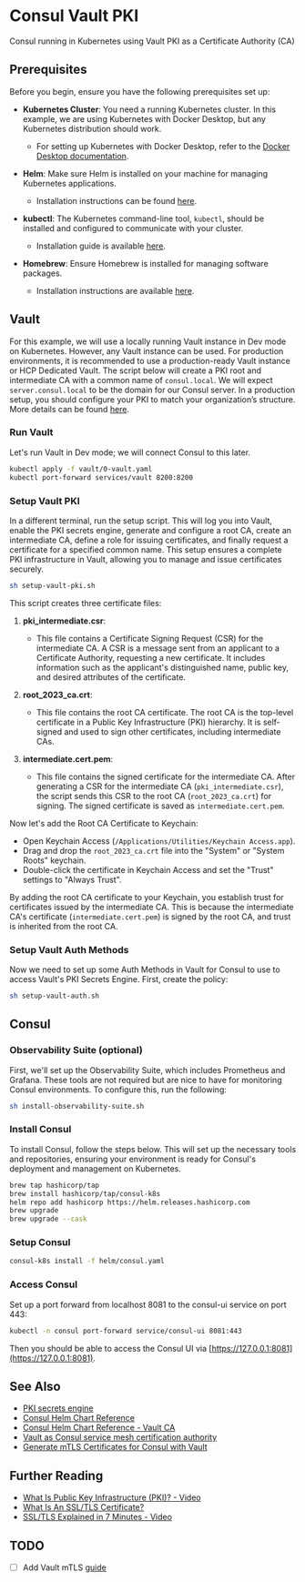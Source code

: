 # Consul Vault PKI

Consul running in Kubernetes using Vault PKI as a Certificate Authority (CA)

## Prerequisites

Before you begin, ensure you have the following prerequisites set up:

- **Kubernetes Cluster**: You need a running Kubernetes cluster. In this example, we are using Kubernetes with Docker Desktop, but any Kubernetes distribution should work.
  - For setting up Kubernetes with Docker Desktop, refer to the [Docker Desktop documentation](https://docs.docker.com/desktop/kubernetes/).

- **Helm**: Make sure Helm is installed on your machine for managing Kubernetes applications.
  - Installation instructions can be found [here](https://helm.sh/docs/intro/install/).

- **kubectl**: The Kubernetes command-line tool, `kubectl`, should be installed and configured to communicate with your cluster.
  - Installation guide is available [here](https://kubernetes.io/docs/tasks/tools/).

- **Homebrew**: Ensure Homebrew is installed for managing software packages.
  - Installation instructions are available [here](https://brew.sh/).

## Vault

For this example, we will use a locally running Vault instance in Dev mode on Kubernetes. However, any Vault instance can be used. For production environments, it is recommended to use a production-ready Vault instance or HCP Dedicated Vault. The script below will create a PKI root and intermediate CA with a common name of `consul.local`. We will expect `server.consul.local` to be the domain for our Consul server. In a production setup, you should configure your PKI to match your organization’s structure. More details can be found [here](https://developer.hashicorp.com/vault/docs/secrets/pki).

### Run Vault

Let's run Vault in Dev mode; we will connect Consul to this later.

```bash
kubectl apply -f vault/0-vault.yaml 
kubectl port-forward services/vault 8200:8200
```

### Setup Vault PKI

In a different terminal, run the setup script. This will log you into Vault, enable the PKI secrets engine, generate and configure a root CA, create an intermediate CA, define a role for issuing certificates, and finally request a certificate for a specified common name. This setup ensures a complete PKI infrastructure in Vault, allowing you to manage and issue certificates securely.

```bash
sh setup-vault-pki.sh
```

This script creates three certificate files:

1. **pki_intermediate.csr**:
   - This file contains a Certificate Signing Request (CSR) for the intermediate CA. A CSR is a message sent from an applicant to a Certificate Authority, requesting a new certificate. It includes information such as the applicant's distinguished name, public key, and desired attributes of the certificate.

2. **root_2023_ca.crt**:
   - This file contains the root CA certificate. The root CA is the top-level certificate in a Public Key Infrastructure (PKI) hierarchy. It is self-signed and used to sign other certificates, including intermediate CAs.

3. **intermediate.cert.pem**:
   - This file contains the signed certificate for the intermediate CA. After generating a CSR for the intermediate CA (`pki_intermediate.csr`), the script sends this CSR to the root CA (`root_2023_ca.crt`) for signing. The signed certificate is saved as `intermediate.cert.pem`.

Now let's add the Root CA Certificate to Keychain:
- Open Keychain Access (`/Applications/Utilities/Keychain Access.app`).
- Drag and drop the `root_2023_ca.crt` file into the "System" or "System Roots" keychain.
- Double-click the certificate in Keychain Access and set the "Trust" settings to "Always Trust".

By adding the root CA certificate to your Keychain, you establish trust for certificates issued by the intermediate CA. This is because the intermediate CA's certificate (`intermediate.cert.pem`) is signed by the root CA, and trust is inherited from the root CA.

### Setup Vault Auth Methods

Now we need to set up some Auth Methods in Vault for Consul to use to access Vault's PKI Secrets Engine. First, create the policy:

```bash
sh setup-vault-auth.sh
```

## Consul

### Observability Suite (optional)

First, we'll set up the Observability Suite, which includes Prometheus and Grafana. These tools are not required but are nice to have for monitoring Consul environments. To configure this, run the following:

```bash
sh install-observability-suite.sh
```

### Install Consul

To install Consul, follow the steps below. This will set up the necessary tools and repositories, ensuring your environment is ready for Consul's deployment and management on Kubernetes.

```bash
brew tap hashicorp/tap
brew install hashicorp/tap/consul-k8s
helm repo add hashicorp https://helm.releases.hashicorp.com
brew upgrade
brew upgrade --cask
```

### Setup Consul

```bash
consul-k8s install -f helm/consul.yaml
```

### Access Consul

Set up a port forward from localhost 8081 to the consul-ui service on port 443:

```bash
kubectl -n consul port-forward service/consul-ui 8081:443
```

Then you should be able to access the Consul UI via [https://127.0.0.1:8081](https://127.0.0.1:8081).

## See Also

- [PKI secrets engine](https://developer.hashicorp.com/vault/docs/secrets/pki)
- [Consul Helm Chart Reference](https://developer.hashicorp.com/consul/docs/k8s/helm)
- [Consul Helm Chart Reference - Vault CA](https://developer.hashicorp.com/consul/docs/k8s/helm#v-global-secretsbackend-vault-connectca)
- [Vault as Consul service mesh certification authority](https://developer.hashicorp.com/consul/tutorials/operate-consul/vault-pki-consul-connect-ca)
- [Generate mTLS Certificates for Consul with Vault](https://developer.hashicorp.com/consul/tutorials/operate-consul/vault-pki-consul-secure-tls?productSlug=consul&tutorialSlug=vault-secure&tutorialSlug=vault-pki-consul-secure-tls)

## Further Reading

- [What Is Public Key Infrastructure (PKI)? - Video](https://youtu.be/uVaUgrxjMe0?feature=shared)
- [What Is An SSL/TLS Certificate?](https://aws.amazon.com/what-is/ssl-certificate/)
- [SSL/TLS Explained in 7 Minutes - Video](https://youtu.be/67Kfsmy_frM?feature=shared)

## TODO

- [ ] Add Vault mTLS [guide](https://developer.hashicorp.com/consul/tutorials/operate-consul/vault-pki-consul-secure-tls?productSlug=consul&tutorialSlug=vault-secure&tutorialSlug=vault-pki-consul-secure-tls)